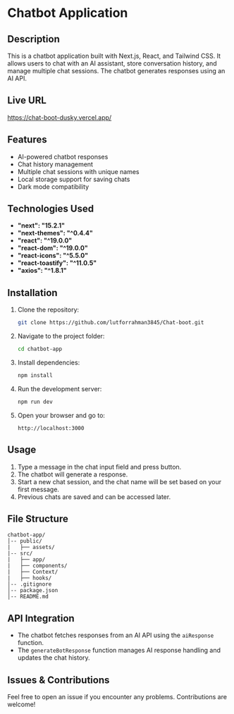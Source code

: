 # Chatbot Application

## Description
This is a chatbot application built with Next.js, React, and Tailwind CSS. It allows users to chat with an AI assistant, store conversation history, and manage multiple chat sessions. The chatbot generates responses using an AI API.

## Live URL
  https://chat-boot-dusky.vercel.app/

## Features
- AI-powered chatbot responses
- Chat history management
- Multiple chat sessions with unique names
- Local storage support for saving chats
- Dark mode compatibility

## Technologies Used
- **"next": "15.2.1"**
- **"next-themes": "^0.4.4"**
- **"react": "^19.0.0"**
- **"react-dom": "^19.0.0"**
- **"react-icons": "^5.5.0"**
- **"react-toastify": "^11.0.5"**
- **"axios": "^1.8.1"**

## Installation
1. Clone the repository:
   ```sh
   git clone https://github.com/lutforrahman3845/Chat-boot.git
   ```
2. Navigate to the project folder:
   ```sh
   cd chatbot-app
   ```
3. Install dependencies:
   ```sh
   npm install
   ```
4. Run the development server:
   ```sh
   npm run dev
   ```
5. Open your browser and go to:
   ```
   http://localhost:3000
   ```

## Usage
1. Type a message in the chat input field and press button.
2. The chatbot will generate a response.
3. Start a new chat session, and the chat name will be set based on your first message.
4. Previous chats are saved and can be accessed later.

## File Structure
```
chatbot-app/
│-- public/
|   ├── assets/
|-- src/
|   ├── app/
|   ├── components/
|   ├── Context/
|   ├── hooks/
│-- .gitignore
│-- package.json
│-- README.md
```

## API Integration
- The chatbot fetches responses from an AI API using the `aiResponse` function.
- The `generateBotResponse` function manages AI response handling and updates the chat history.

## Issues & Contributions
Feel free to open an issue if you encounter any problems. Contributions are welcome!
